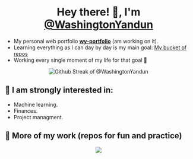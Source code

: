 <h1 align="center" > Hey there! 👋, I'm <a href="https://washingtonyandun.github.io/wy-portfolio/"> @WashingtonYandun </a></h1>

-   My personal web portfolio **[wy-portfolio](https://washingtonyandun.github.io/wy-portfolio/)** (am working on it).
-   Learning everything as I can day by day is my main goal: [My bucket of repos](https://github.com/WMYM-Experimental)
-   Working every single moment of my life for that goal 🌱

<p align="center">
  <img alt="Github Streak of @WashingtonYandun" src="http://github-readme-streak-stats.herokuapp.com?user=WashingtonYandun&theme=react&hide_border=true&date_format=M%20j%5B%2C%20Y%5D&stroke=5AA5E7&fire=5AA5E7&currStreakNum=5AA5E7&border=5AA5E7&sideNums=5AA5E7&sideLabels=5AA5E7&ring=5AA5E7&currStreakLabel=5AA5E7"/>
</p>

👀 I am strongly interested in:
-------------------------------

-   Machine learning.
-   Finances.
-   Project managment.

🌱 More of my work (repos for fun and practice)
-----------------------------------------------

<p align="center">
    <a href="https://github.com/WMYM-Experimental"><image src="https://readme-typing-svg.herokuapp.com?font=Roboto&size=20&color=5AA5E7&center=true&width=410&height=45&lines=WMYM+-+Experimental."></a>
</p>

